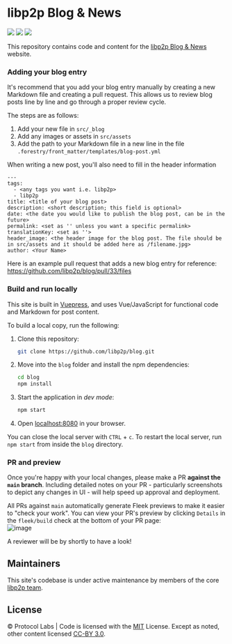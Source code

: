 # libp2p Blog & News

[![](https://img.shields.io/badge/made%20by-Protocol%20Labs-blue.svg)](https://protocol.ai)
[![](https://img.shields.io/badge/platform-VuePress-green.svg)](https://vuepress.vuejs.org/)
[![](https://img.shields.io/badge/deployed%20on-Fleek-ff69b4.svg)](http://fleek.co/)


This repository contains code and content for the [libp2p Blog & News](https://blog.libp2p.io/) website.

### Adding your blog entry

It's recommend that you add your blog entry manually by creating a new Markdown file and creating a pull request.
This allows us to review blog posts line by line and go through a proper review cycle.

The steps are as follows:
1. Add your new file in `src/_blog`
2. Add any images or assets in `src/assets`
3. Add the path to your Markdown file in a new line in the file `.forestry/front_matter/templates/blog-post.yml`

When writing a new post, you'll also need to fill in the header information
```
---
tags:
  - <any tags you want i.e. libp2p>
  - libp2p
title: <title of your blog post>
description: <short description; this field is optional>
date: <the date you would like to publish the blog post, can be in the future>
permalink: <set as '' unless you want a specific permalink>
translationKey: <set as ''>
header_image: <the header image for the blog post. The file should be in src/assets and it should be added here as /filename.jpg>
author: <Your Name>
```

Here is an example pull request that adds a new blog entry for reference: https://github.com/libp2p/blog/pull/33/files

### Build and run locally

This site is built in [Vuepress](https://vuepress.vuejs.org/guide/), and uses Vue/JavaScript for functional code and Markdown for post content.

To build a local copy, run the following:

1. Clone this repository:

   ```bash
   git clone https://github.com/libp2p/blog.git
   ```

1. Move into the `blog` folder and install the npm dependencies:

   ```bash
   cd blog
   npm install
   ```

1. Start the application in _dev mode_:

   ```bash
   npm start
   ```

1. Open [localhost:8080](http://localhost:8080) in your browser.

You can close the local server with `CTRL` + `c`. To restart the local server, run `npm start` from inside the `blog` directory.

### PR and preview

Once you're happy with your local changes, please make a PR **against the `main` branch**. Including detailed notes on your PR - particularly screenshots to depict any changes in UI - will help speed up approval and deployment.

All PRs against `main` automatically generate Fleek previews to make it easier to "check your work". You can view your PR's preview by clicking `Details` in the `fleek/build` check at the bottom of your PR page:<br/>
![image](https://user-images.githubusercontent.com/1507828/110034382-9dbb5b80-7cf7-11eb-89a4-7772970677d3.png)

A reviewer will be by shortly to have a look!

## Maintainers

This site's codebase is under active maintenance by members of the core [libp2p team](https://libp2p.io/).

## License

© Protocol Labs | Code is licensed with the [MIT](LICENSE) License. Except as noted, other content licensed [CC-BY 3.0](https://creativecommons.org/licenses/by/3.0/us/).
